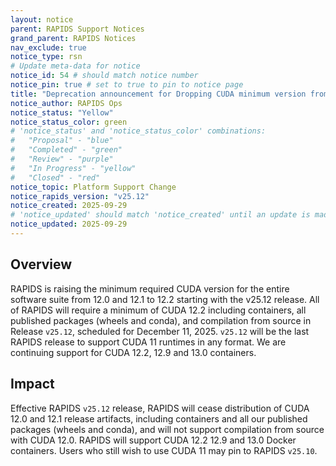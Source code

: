 ```yaml
---
layout: notice
parent: RAPIDS Support Notices
grand_parent: RAPIDS Notices
nav_exclude: true
notice_type: rsn
# Update meta-data for notice
notice_id: 54 # should match notice number
notice_pin: true # set to true to pin to notice page
title: "Deprecation announcement for Dropping CUDA minimum version from 12.0 and 12.1 to 12.2 in v25.12"
notice_author: RAPIDS Ops
notice_status: "Yellow"
notice_status_color: green
# 'notice_status' and 'notice_status_color' combinations:
#   "Proposal" - "blue"
#   "Completed" - "green"
#   "Review" - "purple"
#   "In Progress" - "yellow"
#   "Closed" - "red"
notice_topic: Platform Support Change
notice_rapids_version: "v25.12"
notice_created: 2025-09-29
# 'notice_updated' should match 'notice_created' until an update is made
notice_updated: 2025-09-29
---
```


## Overview

RAPIDS is raising the minimum required CUDA version for the entire software suite from 12.0 and 12.1 to 12.2 starting with the v25.12 release.  All of RAPIDS will require a minimum of CUDA 12.2 including containers, all published packages (wheels and conda), and compilation from source in Release `v25.12`, scheduled for December 11, 2025. `v25.12` will be the last RAPIDS release to support CUDA 11 runtimes in any format. We are continuing support for CUDA 12.2, 12.9 and 13.0 containers.

## Impact

Effective RAPIDS `v25.12` release, RAPIDS will cease distribution of CUDA 12.0 and 12.1 release artifacts, including containers and all our published packages (wheels and conda), and will not support compilation from source with CUDA 12.0.
RAPIDS will support CUDA 12.2 12.9 and 13.0 Docker containers.
Users who still wish to use CUDA 11 may pin to RAPIDS `v25.10`.
